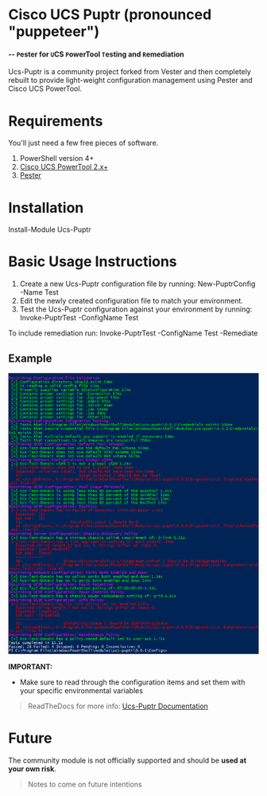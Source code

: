 Cisco UCS Puptr (pronounced "puppeteer")
======================
#### -- `P`ester for `U`CS `P`owerTool `T`esting and `R`emediation

Ucs-Puptr is a community project forked from Vester and then completely rebuilt to provide light-weight
configuration management using Pester and Cisco UCS PowerTool.

# Requirements

You'll just need a few free pieces of software.

1. PowerShell version 4+
2. [Cisco UCS PowerTool 2.x+](https://communities.cisco.com/docs/DOC-37154)
3. [Pester](https://github.com/pester/Pester)

# Installation

Install-Module Ucs-Puptr

# Basic Usage Instructions

1. Create a new Ucs-Puptr configuration file by running:  New-PuptrConfig -Name Test
2. Edit the newly created configuration file to match your environment.
3. Test the Ucs-Puptr configuration against your environment by running:  Invoke-PuptrTest -ConfigName Test

To include remediation run: Invoke-PuptrTest -ConfigName Test -Remediate

## Example
![Example](https://github.com/FooBartn/Ucs-Puptr/blob/master/docs/images/invoke-example.png)

**IMPORTANT:** 
* Make sure to read through the configuration items and set them with your specific environmental variables

>ReadTheDocs for more info: [Ucs-Puptr Documentation](http://ucs-puptr.readthedocs.io)
 
# Future

The community module is not officially supported and should be **used at your own risk**.

> Notes to come on future intentions

